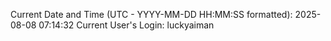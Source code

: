 Current Date and Time (UTC - YYYY-MM-DD HH:MM:SS formatted): 2025-08-08 07:14:32
Current User's Login: luckyaiman

